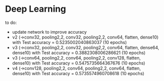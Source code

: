 # Deep Learning
to do:
- update network to improve accuracy
- v2 (->conv32, pooling2,2, conv32, pooling2,2, conv64, flatten, dense10) with Test accuracy = 0.5235002040863037 (10 epochs)
- v3 (->conv32, pooling2,2, conv32, pooling2,2, conv64, flatten, dense64, dense10) with Test accuracy = 0.3882308006286621 (10 epochs)
- v3 (->conv64, pooling2,2, conv64, pooling2,2, conv128, flatten, dense10) with Test accuracy = 0.5475735664367676 (10 epochs)
- v4 (->conv128, pooling2,2, conv64, pooling2,2, conv64, flatten, dense10) with Test accuracy = 0.5735574960708618 (10 epochs)
